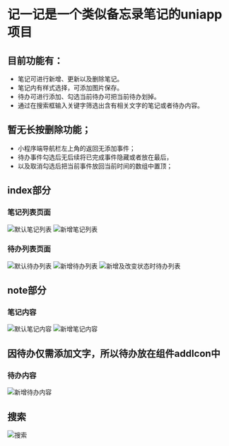 # 记一记是一个类似备忘录笔记的uniapp项目
## 目前功能有：
* 笔记可进行新增、更新以及删除笔记。  
* 笔记内有样式选择，可添加图片保存。  
* 待办可进行添加、勾选当前待办可把当前待办划掉。  
* 通过在搜索框输入关键字筛选出含有相关文字的笔记或者待办内容。  

## 暂无长按删除功能；
* 小程序端导航栏左上角的返回无添加事件；  
* 待办事件勾选后无后续将已完成事件隐藏或者放在最后，  
* 以及取消勾选后把当前事件放回当前时间的数组中置顶；  

## index部分  
### 笔记列表页面 
![默认笔记列表](https://github.com/nzcBevis/rememberIt/raw/master/static/images/scrrenshot/defaultNoteList.jpg)
![新增笔记列表](https://github.com/nzcBevis/rememberIt/raw/master/static/images/scrrenshot/newNoteList.jpg)

### 待办列表页面
![默认待办列表](https://github.com/nzcBevis/rememberIt/raw/master/static/images/scrrenshot/defaultToDoList.jpg)
![新增待办列表](https://github.com/nzcBevis/rememberIt/raw/master/static/images/scrrenshot/newToDoList.jpg)
![新增及改变状态时待办列表](https://github.com/nzcBevis/rememberIt/raw/master/static/images/scrrenshot/newToDoList&changestatus.jpg)

## note部分  
### 笔记内容
![默认笔记内容](https://github.com/nzcBevis/rememberIt/raw/master/static/images/scrrenshot/defaultNote.jpg)
![新增笔记内容](https://github.com/nzcBevis/rememberIt/raw/master/static/images/scrrenshot/addNote.jpg)

## 因待办仅需添加文字，所以待办放在组件addIcon中
### 待办内容
![新增待办内容](https://github.com/nzcBevis/rememberIt/raw/master/static/images/scrrenshot/addToDo.jpg)

## 搜索
![搜索](https://github.com/nzcBevis/rememberIt/raw/master/static/images/scrrenshot/search.jpg)